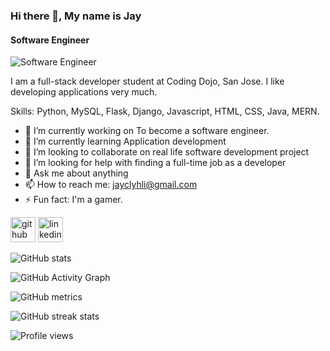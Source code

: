 ### Hi there 👋, My name is Jay
#### Software Engineer
![Software Engineer](https://arturssmirnovs.github.io/github-profile-readme-generator/images/banner.png)

I am a full-stack developer student at Coding Dojo, San Jose. I like developing applications very much.  

Skills: Python, MySQL, Flask, Django, Javascript, HTML, CSS, Java, MERN.

- 🔭 I’m currently working on To become a software engineer. 
- 🌱 I’m currently learning Application development 
- 👯 I’m looking to collaborate on real life software development project 
- 🤔 I’m looking for help with finding a full-time job as a developer 
- 💬 Ask me about anything 
- 📫 How to reach me: jayclyhli@gmail.com 
- ⚡ Fun fact: I'm a gamer.  


[<img src='https://cdn.jsdelivr.net/npm/simple-icons@3.0.1/icons/github.svg' alt='github' height='40'>](https://github.com/Jay-clyh-Lee)  [<img src='https://cdn.jsdelivr.net/npm/simple-icons@3.0.1/icons/linkedin.svg' alt='linkedin' height='40'>](https://www.linkedin.com/in/https://www.linkedin.com/in/yuntian-yang-b59606b7//)  

![GitHub stats](https://github-readme-stats.vercel.app/api?username=Jay-clyh-Lee&show_icons=true&count_private=true)  

![GitHub Activity Graph](https://activity-graph.herokuapp.com/graph?username=Jay-clyh-Lee)  

![GitHub metrics](https://metrics.lecoq.io/Jay-clyh-Lee)  

![GitHub streak stats](https://github-readme-streak-stats.herokuapp.com/?user=Jay-clyh-Lee)  

![Profile views](https://gpvc.arturio.dev/Jay-clyh-Lee)  
